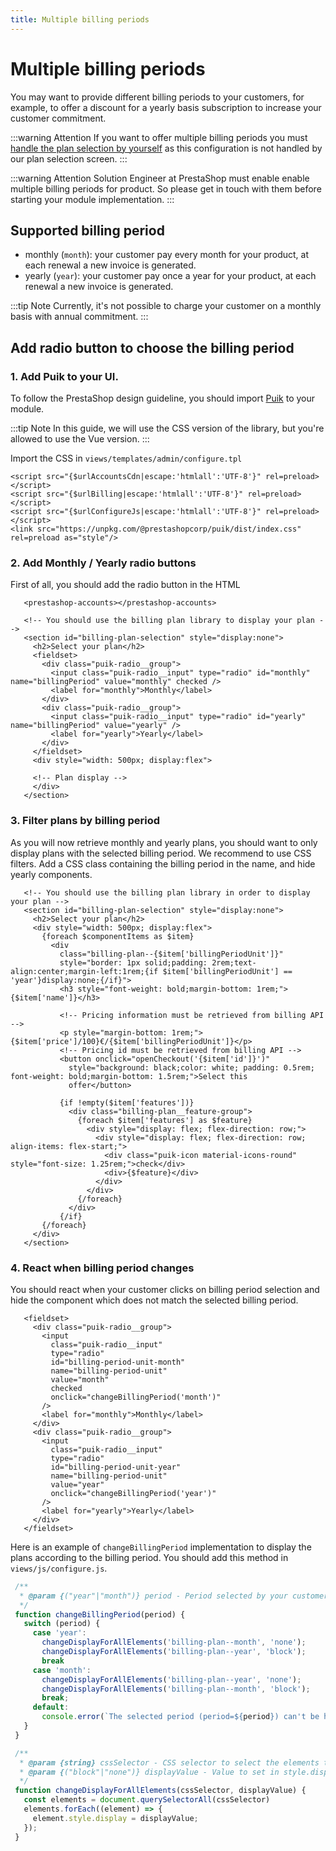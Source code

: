 ```yaml
---
title: Multiple billing periods
---
```


# Multiple billing periods

You may want to provide different billing periods to your customers, for example, to offer a discount for a yearly basis subscription to increase your customer commitment.

:::warning Attention
If you want to offer multiple billing periods you must [handle the plan selection by yourself](../4-handle-plan-selection/README.md) as this configuration is not handled by our plan selection screen.
:::

:::warning Attention
Solution Engineer at PrestaShop must enable enable multiple billing periods for product. So please get in touch with them before starting your module implementation.
:::

## Supported billing period 

* monthly (`month`): your customer pay every month for your product, at each renewal a new invoice is generated.
* yearly (`year`): your customer pay once a year for your product, at each renewal a new invoice is generated.

:::tip Note
Currently, it's not possible to charge your customer on a monthly basis with annual commitment.
:::

## Add radio button to choose the billing period

### 1. Add Puik to your UI.

To follow the PrestaShop design guideline, you should import [Puik](https://www.npmjs.com/package/@prestashopcorp/puik) to your module. 

:::tip Note
In this guide, we will use the CSS version of the library, but you're allowed to use the Vue version.
:::

Import the CSS in `views/templates/admin/configure.tpl`

   ```html{4}
   <script src="{$urlAccountsCdn|escape:'htmlall':'UTF-8'}" rel=preload></script>
   <script src="{$urlBilling|escape:'htmlall':'UTF-8'}" rel=preload></script>
   <script src="{$urlConfigureJs|escape:'htmlall':'UTF-8'}" rel=preload></script>
   <link src="https://unpkg.com/@prestashopcorp/puik/dist/index.css" rel=preload as="style"/>
   ```


### 2. Add Monthly / Yearly radio buttons

First of all, you should add the radio button in the HTML

   ```html{6-15}
      <prestashop-accounts></prestashop-accounts>

      <!-- You should use the billing plan library to display your plan -->
      <section id="billing-plan-selection" style="display:none">
        <h2>Select your plan</h2>
        <fieldset>
          <div class="puik-radio__group">
            <input class="puik-radio__input" type="radio" id="monthly" name="billingPeriod" value="monthly" checked />
            <label for="monthly">Monthly</label>
          </div>
          <div class="puik-radio__group">
            <input class="puik-radio__input" type="radio" id="yearly" name="billingPeriod" value="yearly" />
            <label for="yearly">Yearly</label>
          </div>
        </fieldset>
        <div style="width: 500px; display:flex">

        <!-- Plan display --> 
        </div>
      </section>
  ```

### 3. Filter plans by billing period

As you will now retrieve monthly and yearly plans, you should want to only display plans with the selected billing period. We recommend to use CSS filters. Add a CSS class containing the billing period in the name, and hide yearly components.

   ```html{71,72}
      <!-- You should use the billing plan library in order to display your plan -->
      <section id="billing-plan-selection" style="display:none">
        <h2>Select your plan</h2>
        <div style="width: 500px; display:flex">
          {foreach $componentItems as $item}
            <div 
              class="billing-plan--{$item['billingPeriodUnit']}" 
              style="border: 1px solid;padding: 2rem;text-align:center;margin-left:1rem;{if $item['billingPeriodUnit'] == 'year'}display:none;{/if}">
              <h3 style="font-weight: bold;margin-bottom: 1rem;">{$item['name']}</h3>

              <!-- Pricing information must be retrieved from billing API -->
              <p style="margin-bottom: 1rem;">{$item['price']/100}€/{$item['billingPeriodUnit']}</p>
              <!-- Pricing id must be retrieved from billing API -->
              <button onclick="openCheckout('{$item['id']}')"
                style="background: black;color: white; padding: 0.5rem; font-weight: bold;margin-bottom: 1.5rem;">Select this
                offer</button>

              {if !empty($item['features'])}
                <div class="billing-plan__feature-group">
                  {foreach $item['features'] as $feature}
                    <div style="display: flex; flex-direction: row;">
                      <div style="display: flex; flex-direction: row; align-items: flex-start;">
                        <div class="puik-icon material-icons-round" style="font-size: 1.25rem;">check</div>
                        <div>{$feature}</div>
                      </div>
                    </div>
                  {/foreach}
                </div>
              {/if}
          {/foreach}
        </div>
      </section>
  ```

### 4. React when billing period changes

You should react when your customer clicks on billing period selection and hide the component which does not match the selected billing period.

   ```html{113n124}
      <fieldset>
        <div class="puik-radio__group">
          <input 
            class="puik-radio__input"
            type="radio" 
            id="billing-period-unit-month" 
            name="billing-period-unit" 
            value="month" 
            checked 
            onclick="changeBillingPeriod('month')"
          />
          <label for="monthly">Monthly</label>
        </div>
        <div class="puik-radio__group">
          <input 
            class="puik-radio__input"
            type="radio"
            id="billing-period-unit-year"
            name="billing-period-unit"
            value="year"
            onclick="changeBillingPeriod('year')"
          />
          <label for="yearly">Yearly</label>
        </div>
      </fieldset>
  ```

Here is an example of `changeBillingPeriod` implementation to display the plans according to the billing period. You should add this method in `views/js/configure.js`.

   ```javascript
    /**
     * @param {("year"|"month")} period - Period selected by your customer 
     */
    function changeBillingPeriod(period) {
      switch (period) {
        case 'year':
          changeDisplayForAllElements('billing-plan--month', 'none');
          changeDisplayForAllElements('billing-plan--year', 'block');
          break
        case 'month':
          changeDisplayForAllElements('billing-plan--year', 'none');
          changeDisplayForAllElements('billing-plan--month', 'block');
          break;
        default:
          console.error(`The selected period (period=${period}) can't be handled.`);
      }
    }

    /**
     * @param {string} cssSelector - CSS selector to select the elements to hide
     * @param {("block"|"none")} displayValue - Value to set in style.display, we only mention "block" and "none", but all valid value are allowed
     */
    function changeDisplayForAllElements(cssSelector, displayValue) {
      const elements = document.querySelectorAll(cssSelector)
      elements.forEach((element) => {
        element.style.display = displayValue;
      });
    }
   ```

